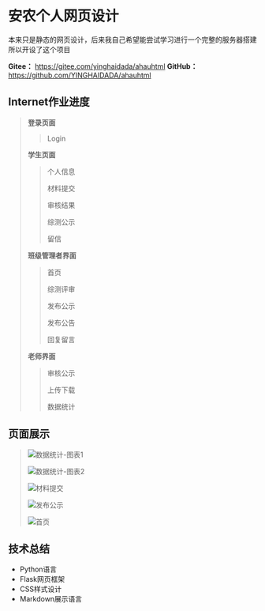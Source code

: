 # 安农个人网页设计

本来只是静态的网页设计，后来我自己希望能尝试学习进行一个完整的服务器搭建
所以开设了这个项目

**Gitee：** https://gitee.com/yinghaidada/ahauhtml
**GitHub：** https://github.com/YINGHAIDADA/ahauhtml 

## Internet作业进度

> **登录页面**
> > Login
>
> **学生页面**
>
> > 个人信息
> >
> > 材料提交
> >
> > 审核结果
> >
> > 综测公示
> >
> > 留信
>
> **班级管理者界面**
> 
> > 首页
> >
> > 综测评审
> >
> > 发布公示
> >
> > 发布公告
> >
> > 回复留言
> 
> **老师界面**
> 
> >审核公示
> >
> >上传下载
> >
> >数据统计
## 页面展示

> ![数据统计-图表1](https://s3.ax1x.com/2020/12/07/Dv1vJf.png)
> 
> ![数据统计-图表2](https://s3.ax1x.com/2020/12/07/Dv1jFP.png)
> 
> ![材料提交](https://s3.ax1x.com/2020/12/07/Dv3ies.png)
> 
> ![发布公示](https://s3.ax1x.com/2020/12/07/Dv3koq.png)
> 
> ![首页](https://s3.ax1x.com/2020/12/07/Dv3Fwn.png)


## 技术总结
* Python语言
* Flask网页框架
* CSS样式设计
* Markdown展示语言


